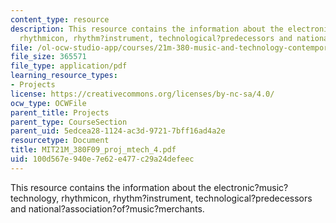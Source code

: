 ```yaml
---
content_type: resource
description: This resource contains the information about the electronic?music?technology,
  rhythmicon, rhythm?instrument, technological?predecessors and national?association?of?music?merchants.
file: /ol-ocw-studio-app/courses/21m-380-music-and-technology-contemporary-history-and-aesthetics-fall-2009/100d567e940e7e62e477c29a24defeec_MIT21M_380F09_proj_mtech_4.pdf
file_size: 365571
file_type: application/pdf
learning_resource_types:
- Projects
license: https://creativecommons.org/licenses/by-nc-sa/4.0/
ocw_type: OCWFile
parent_title: Projects
parent_type: CourseSection
parent_uid: 5edcea28-1124-ac3d-9721-7bff16ad4a2e
resourcetype: Document
title: MIT21M_380F09_proj_mtech_4.pdf
uid: 100d567e-940e-7e62-e477-c29a24defeec
---
```

This resource contains the information about the electronic?music?technology, rhythmicon, rhythm?instrument, technological?predecessors and national?association?of?music?merchants.